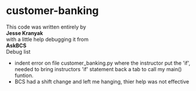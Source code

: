 # customer-banking

This code was written entirely by  
**Jesse Kranyak**   
with a little help debugging it from  
**AskBCS**  
Debug list  
* indent error on file customer_banking.py where the instructor
  put the 'if', needed to bring instructors 'if' statement back
  a tab to call my main() funtion. 
* BCS had a shift change and left me hanging, thier help was not effective
